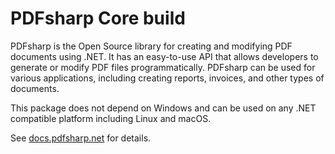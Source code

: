 ﻿# PDFsharp Core build

PDFsharp is the Open Source library for creating and modifying PDF documents using .NET. It has an easy-to-use API that allows developers to generate or modify PDF files programmatically. PDFsharp can be used for various applications, including creating reports, invoices, and other types of documents.

This package does not depend on Windows and can be used on any .NET compatible platform including Linux and macOS.

See [docs.pdfsharp.net](https://docs.pdfsharp.net) for details.

